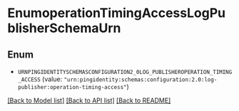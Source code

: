 # EnumoperationTimingAccessLogPublisherSchemaUrn

## Enum


* `URNPINGIDENTITYSCHEMASCONFIGURATION2_0LOG_PUBLISHEROPERATION_TIMING_ACCESS` (value: `"urn:pingidentity:schemas:configuration:2.0:log-publisher:operation-timing-access"`)


[[Back to Model list]](../README.md#documentation-for-models) [[Back to API list]](../README.md#documentation-for-api-endpoints) [[Back to README]](../README.md)


